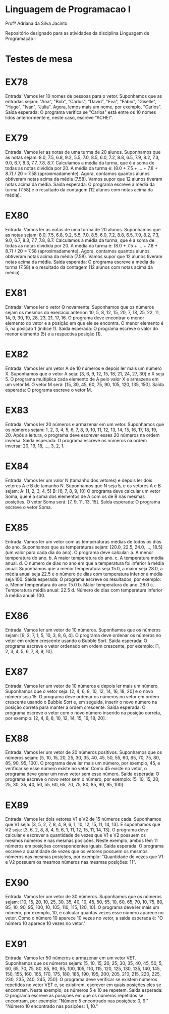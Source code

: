 # Linguagem de Programacao I
Profª Adriana da Silva Jacinto

Repositório designado para as atividades da disciplina Linguagem de Programação I 

# Testes de mesa 
# EX78
Entrada: Vamos ler 10 nomes de pessoas para o vetor.
Suponhamos que as entradas sejam: "Ana", "Bob", "Carlos", "David", "Eva", "Fábio", "Giselle", "Hugo", "Ivan", "Julia".
Agora, lemos mais um nome, por exemplo, "Carlos".
Saída esperada: O programa verifica se "Carlos" está entre os 10 nomes lidos anteriormente e, neste caso, escreve "ACHEI".

# EX79
Entrada: Vamos ler as notas de uma turma de 20 alunos.
Suponhamos que as notas sejam: 8.0, 7.5, 6.8, 9.2, 5.5, 7.0, 8.5, 6.0, 7.2, 8.8, 6.5, 7.9, 8.2, 7.3, 9.0, 6.7, 8.3, 7.7, 7.8, 8.7.
Calculamos a média da turma, que é a soma de todas as notas dividida por 20.
A média da turma é: (8.0 + 7.5 + ... + 7.8 + 8.7) / 20 = 7.58 (aproximadamente).
Agora, contamos quantos alunos obtiveram notas acima da média (7.58).
Vamos supor que 12 alunos tiveram notas acima da média.
Saída esperada: O programa escreve a média da turma (7.58) e o resultado da contagem (12 alunos com notas acima da média).

# EX80
Entrada: Vamos ler as notas de uma turma de 20 alunos.
Suponhamos que as notas sejam: 8.0, 7.5, 6.8, 9.2, 5.5, 7.0, 8.5, 6.0, 7.2, 8.8, 6.5, 7.9, 8.2, 7.3, 9.0, 6.7, 8.3, 7.7, 7.8, 8.7.
Calculamos a média da turma, que é a soma de todas as notas dividida por 20.
A média da turma é: (8.0 + 7.5 + ... + 7.8 + 8.7) / 20 = 7.58 (aproximadamente).
Agora, contamos quantos alunos obtiveram notas acima da média (7.58).
Vamos supor que 12 alunos tiveram notas acima da média.
Saída esperada: O programa escreve a média da turma (7.58) e o resultado da contagem (12 alunos com notas acima da média).

# EX81
Entrada: Vamos ler o vetor Q novamente.
Suponhamos que os números sejam os mesmos do exercício anterior: 10, 5, 8, 12, 15, 20, 7, 18, 25, 22, 11, 14, 9, 30, 19, 28, 23, 21, 17, 16.
O programa deve encontrar o menor elemento do vetor e a posição em que ele se encontra.
O menor elemento é 5, na posição 1 (índice 1).
Saída esperada: O programa escreve o valor do menor elemento (5) e a respectiva posição (1).

# EX82
Entrada: Vamos ler um vetor A de 10 números e depois ler mais um número X.
Suponhamos que o vetor A seja: [3, 6, 9, 12, 15, 18, 21, 24, 27, 30] e X seja 5.
O programa multiplica cada elemento de A pelo valor X e armazena em um vetor M.
O vetor M será: [15, 30, 45, 60, 75, 90, 105, 120, 135, 150].
Saída esperada: O programa escreve o vetor M.

# EX83
Entrada: Vamos ler 20 números e armazenar em um vetor.
Suponhamos que os números sejam: 1, 2, 3, 4, 5, 6, 7, 8, 9, 10, 11, 12, 13, 14, 15, 16, 17, 18, 19, 20.
Após a leitura, o programa deve escrever esses 20 números na ordem inversa.
Saída esperada: O programa escreve os números na ordem inversa: 20, 19, 18, ..., 3, 2, 1.

# EX84
Entrada: Vamos ler um valor N (tamanho dos vetores) e depois ler dois vetores A e B de tamanho N.
Suponhamos que N seja 5, e os vetores A e B sejam:
A: [1, 2, 3, 4, 5]
B: [6, 7, 8, 9, 10]
O programa deve calcular um vetor Soma, que é a soma dos elementos de A com os de B nas mesmas posições.
O vetor Soma será: [7, 9, 11, 13, 15].
Saída esperada: O programa escreve o vetor Soma.

# EX85
Entrada: Vamos ler um vetor com as temperaturas médias de todos os dias do ano.
Suponhamos que as temperaturas sejam: [20.0, 22.5, 24.0, ..., 18.5] (um valor para cada dia do ano).
O programa deve calcular:
a. A menor temperatura do ano.
b. A maior temperatura do ano.
c. A temperatura média anual.
d. O número de dias no ano em que a temperatura foi inferior à média anual.
Suponhamos que a menor temperatura seja 15.0, a maior seja 28.0, a média anual seja 22.5 e o número de dias com temperatura inferior à média seja 100.
Saída esperada: O programa escreve os resultados, por exemplo:
a. Menor temperatura do ano: 15.0
b. Maior temperatura do ano: 28.0
c. Temperatura média anual: 22.5
d. Número de dias com temperatura inferior à média anual: 100.

# EX86
Entrada: Vamos ler um vetor de 10 números.
Suponhamos que os números sejam: [9, 2, 7, 1, 5, 10, 3, 8, 6, 4].
O programa deve ordenar os números no vetor em ordem crescente usando o Bubble Sort.
Saída esperada: O programa escreve o vetor ordenado em ordem crescente, por exemplo: [1, 2, 3, 4, 5, 6, 7, 8, 9, 10].

# EX87
Entrada: Vamos ler um vetor de 10 números e depois ler mais um número.
Suponhamos que o vetor seja: [2, 4, 6, 8, 10, 12, 14, 16, 18, 20] e o novo número seja 15.
O programa deve ordenar os números no vetor em ordem crescente usando o Bubble Sort e, em seguida, inserir o novo número na posição correta para manter a ordem crescente.
Saída esperada: O programa escreve o vetor com o novo número inserido na posição correta, por exemplo: [2, 4, 6, 8, 10, 12, 14, 15, 16, 18, 20].

# EX88
Entrada: Vamos ler um vetor de 20 números positivos.
Suponhamos que os números sejam: [5, 10, 15, 20, 25, 30, 35, 40, 45, 50, 55, 60, 65, 70, 75, 80, 85, 90, 95, 100].
O programa deve ler mais um número, por exemplo, 45, e verificar se esse número existe no vetor.
Como 45 existe no vetor, o programa deve gerar um novo vetor sem esse número.
Saída esperada: O programa escreve o novo vetor sem o número, por exemplo: [5, 10, 15, 20, 25, 30, 35, 40, 50, 55, 60, 65, 70, 75, 80, 85, 90, 95, 100].

# EX89
Entrada: Vamos ler dois vetores V1 e V2 de 15 números cada.
Suponhamos que V1 seja: [3, 5, 2, 7, 8, 4, 9, 6, 1, 10, 12, 15, 11, 14, 13].
E suponhamos que V2 seja: [3, 6, 2, 8, 8, 4, 9, 6, 1, 11, 12, 15, 11, 14, 13].
O programa deve calcular e escrever a quantidade de vezes que V1 e V2 possuem os mesmos números e nas mesmas posições.
Neste exemplo, ambos têm 11 números em posições correspondentes iguais.
Saída esperada: O programa escreve a quantidade de vezes que os vetores possuem os mesmos números nas mesmas posições, por exemplo: "Quantidade de vezes que V1 e V2 possuem os mesmos números nas mesmas posições: 11".

# EX90
Entrada: Vamos ler um vetor de 30 números.
Suponhamos que os números sejam: [10, 15, 20, 10, 25, 30, 35, 40, 10, 45, 50, 55, 10, 60, 65, 70, 10, 75, 80, 85, 10, 90, 95, 100, 10, 105, 110, 115, 120, 10].
O programa deve ler mais um número, por exemplo, 10, e calcular quantas vezes esse número aparece no vetor.
Como o número 10 aparece 10 vezes no vetor, a saída esperada é: "O número 10 aparece 10 vezes no vetor."

# EX91
Entrada: Vamos ler 50 números e armazenar em um vetor VET.
Suponhamos que os números sejam: [5, 10, 15, 20, 25, 30, 35, 40, 45, 50, 5, 60, 65, 70, 75, 80, 85, 90, 95, 100, 105, 110, 115, 120, 125, 130, 135, 140, 145, 150, 155, 160, 165, 170, 175, 180, 185, 190, 195, 200, 205, 210, 215, 220, 225, 230, 235, 240, 245, 250].
O programa deve verificar se existem números repetidos no vetor VET e, se existirem, escrever em quais posições eles se encontram.
Neste exemplo, os números 5 e 10 se repetem.
Saída esperada: O programa escreve as posições em que os números repetidos se encontram, por exemplo:
"Número 5 encontrado nas posições: 0, 9."
"Número 10 encontrado nas posições: 1, 10."

